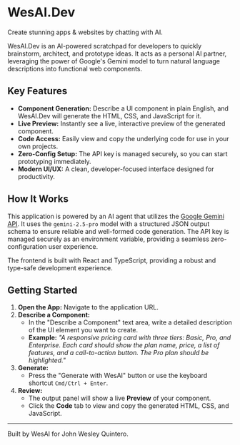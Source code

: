 # WesAI.Dev

Create stunning apps & websites by chatting with AI.

WesAI.Dev is an AI-powered scratchpad for developers to quickly brainstorm, architect, and prototype ideas. It acts as a personal AI partner, leveraging the power of Google's Gemini model to turn natural language descriptions into functional web components.

## Key Features

- **Component Generation:** Describe a UI component in plain English, and WesAI.Dev will generate the HTML, CSS, and JavaScript for it.
- **Live Preview:** Instantly see a live, interactive preview of the generated component.
- **Code Access:** Easily view and copy the underlying code for use in your own projects.
- **Zero-Config Setup:** The API key is managed securely, so you can start prototyping immediately.
- **Modern UI/UX:** A clean, developer-focused interface designed for productivity.

## How It Works

This application is powered by an AI agent that utilizes the [Google Gemini API](https://ai.google.dev/). It uses the `gemini-2.5-pro` model with a structured JSON output schema to ensure reliable and well-formed code generation. The API key is managed securely as an environment variable, providing a seamless zero-configuration user experience.

The frontend is built with React and TypeScript, providing a robust and type-safe development experience.

## Getting Started

1.  **Open the App:** Navigate to the application URL.
2.  **Describe a Component:**
    - In the "Describe a Component" text area, write a detailed description of the UI element you want to create.
    - **Example:** _"A responsive pricing card with three tiers: Basic, Pro, and Enterprise. Each card should show the plan name, price, a list of features, and a call-to-action button. The Pro plan should be highlighted."_
3.  **Generate:**
    - Press the "Generate with WesAI" button or use the keyboard shortcut `Cmd/Ctrl + Enter`.
4.  **Review:**
    - The output panel will show a live **Preview** of your component.
    - Click the **Code** tab to view and copy the generated HTML, CSS, and JavaScript.

---

Built by WesAI for John Wesley Quintero.